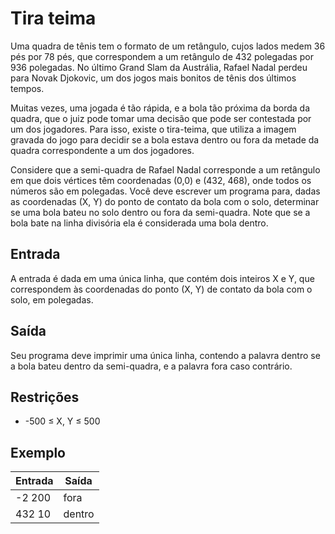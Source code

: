 # Tira teima

Uma quadra de tênis tem o formato de um retângulo, cujos lados medem 36 pés por 78 pés, que correspondem a um retângulo de 432 polegadas por 936 polegadas. No último Grand Slam da Austrália, Rafael Nadal perdeu para Novak Djokovic, um dos jogos mais bonitos de tênis dos últimos tempos.

Muitas vezes, uma jogada é tão rápida, e a bola tão próxima da borda da quadra, que o juiz pode tomar uma decisão que pode ser contestada por um dos jogadores. Para isso, existe o tira-teima, que utiliza a imagem gravada do jogo para decidir se a bola estava dentro ou fora da metade da quadra correspondente a um dos jogadores.

Considere que a semi-quadra de Rafael Nadal corresponde a um retângulo em que dois vértices têm coordenadas (0,0) e (432, 468), onde todos os números são em polegadas. Você deve escrever um programa para, dadas as coordenadas (X, Y) do ponto de contato da bola com o solo, determinar se uma bola bateu no solo dentro ou fora da semi-quadra. Note que se a bola bate na linha divisória ela é considerada uma bola dentro.

## Entrada

A entrada é dada em uma única linha, que contém dois inteiros X e Y, que correspondem às coordenadas do ponto (X, Y) de contato da bola com o solo, em polegadas.

## Saída

Seu programa deve imprimir uma única linha, contendo a palavra dentro se a bola bateu dentro da semi-quadra, e a palavra fora caso contrário.

## Restrições

- -500 ≤ X, Y ≤ 500

## Exemplo

| Entrada | Saída  |
| ------- | ------ |
| -2 200  | fora   |
| 432 10  | dentro |
